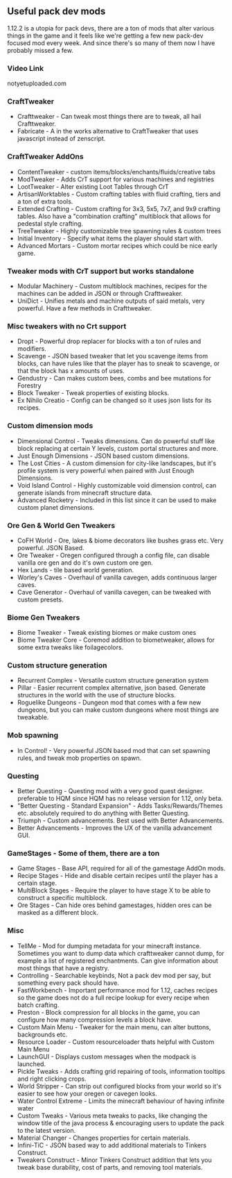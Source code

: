 ## Useful pack dev mods
1.12.2 is a utopia for pack devs, there are a ton of mods that alter various things in the game and it feels like we're getting a few new pack-dev focused mod every week. And since there's so many of them now I have probably missed a few.

### Video Link
notyetuploaded.com

### CraftTweaker
* Crafttweaker - Can tweak most things there are to tweak, all hail Crafttweaker.
* Fabricate - A in the works alternative to CraftTweaker that uses javascript instead of zenscript.

### CraftTweaker AddOns
* ContentTweaker - custom items/blocks/enchants/fluids/creative tabs
* ModTweaker - Adds CrT support for various machines and registries
* LootTweaker - Alter existing Loot Tables through CrT
* ArtisanWorktables - Custom crafting tables with fluid crafting, tiers and a ton of extra tools.
* Extended Crafting - Custom crafting for 3x3, 5x5, 7x7, and 9x9 crafting tables. Also have a "combination crafting" multiblock that allows for pedestal style crafting.
* TreeTweaker - Highly customizable tree spawning rules & custom trees
* Initial Inventory - Specify what items the player should start with.
* Advanced Mortars - Custom mortar recipes which could be nice early game.

### Tweaker mods with CrT support but works standalone
* Modular Machinery - Custom multiblock machines, recipes for the machines can be added in JSON or through Crafttweaker.
* UniDict - Unifies metals and machine outputs of said metals, very powerful. Have a few methods in Crafttweaker.

### Misc tweakers with no Crt support
* Dropt - Powerful drop replacer for blocks with a ton of rules and modifiers.
* Scavenge - JSON based tweaker that let you scavenge items from blocks, can have rules like that the player has to sneak to scavenge, or that the block has x amounts of uses.
* Gendustry - Can makes custom bees, combs and bee mutations for Forestry
* Block Tweaker - Tweak properties of existing blocks.
* Ex Nihilo Creatio - Config can be changed so it uses json lists for its recipes.

### Custom dimension mods
* Dimensional Control - Tweaks dimensions. Can do powerful stuff like block replacing at certain Y levels, custom portal structures and more.
* Just Enough Dimensions - JSON based custom dimensions.
* The Lost Cities - A custom dimension for city-like landscapes, but it's profile system is very powerful when paired with Just Enough Dimensions.
* Void Island Control - Highly customizable void dimension control, can generate islands from minecraft structure data.
* Advanced Rocketry - Included in this list since it can be used to make custom planet dimensions.

### Ore Gen & World Gen Tweakers
* CoFH World - Ore, lakes & biome decorators like bushes grass etc. Very powerful. JSON Based.
* Ore Tweaker - Oregen configured through a config file, can disable vanilla ore gen and do it's own custom ore gen.
* Hex Lands - tile based world generation.
* Worley's Caves - Overhaul of vanilla cavegen, adds continuous larger caves.
* Cave Generator - Overhaul of vanilla cavegen, can be tweaked with custom presets.

### Biome Gen Tweakers
* Biome Tweaker - Tweak existing biomes or make custom ones
* Biome Tweaker Core - Coremod addition to biometweaker, allows for some extra tweaks like foilagecolors.

### Custom structure generation
* Recurrent Complex - Versatile custom structure generation system
* Pillar - Easier recurrent complex alternative, json based. Generate structures in the world with the use of structure blocks.
* Roguelike Dungeons - Dungeon mod that comes with a few new dungeons, but you can make custom dungeons where most things are tweakable.

### Mob spawning
* In Control! - Very powerful JSON based mod that can set spawning rules, and tweak mob properties on spawn.

### Questing
* Better Questing - Questing mod with a very good quest designer. preferable to HQM since HQM has no release version for 1.12, only beta.
* "Better Questing - Standard Expansion" - Adds Tasks/Rewards/Themes etc. absolutely required to do anything with Better Questing.
* Triumph - Custom advancements. Best used with Better Advancements.
* Better Advancements - Improves the UX of the vanilla advancement GUI.

### GameStages - Some of them, there are a ton
* Game Stages - Base API, required for all of the gamestage AddOn mods.
* Recipe Stages - Hide and disable certain recipes until the player has a certain stage.
* MultiBlock Stages - Require the player to have stage X to be able to construct a specific multiblock.
* Ore Stages - Can hide ores behind gamestages, hidden ores can be masked as a different block.

### Misc
* TellMe - Mod for dumping metadata for your minecraft instance. Sometimes you want to dump data which crafttweaker cannot dump, for example a list of registered enchantments. Can give information about most things that have a registry.
* Controlling - Searchable keybinds, Not a pack dev mod per say, but something every pack should have.
* FastWorkbench - Important performance mod for 1.12, caches recipes so the game does not do a full recipe lookup for every recipe when batch crafting.
* Preston - Block compression for all blocks in the game, you can configure how many compression levels a block have.
* Custom Main Menu - Tweaker for the main menu, can alter buttons, backgrounds etc.
* Resource Loader - Custom resourceloader thats helpful with Custom Main Menu
* LaunchGUI - Displays custom messages when the modpack is launched.
* Pickle Tweaks - Adds crafting grid repairing of tools, information tooltips and right clicking crops.
* World Stripper - Can strip out configured blocks from your world so it's easier to see how your oregen or cavegen looks.
* Water Control Extreme - Limits the minecraft behaviour of having infinite water
* Custom Tweaks - Various meta tweaks to packs, like changing the window title of the java process & encouraging users to update the pack to the latest version.
* Material Changer - Changes properties for certain materials.
* Infini-TiC - JSON based way to add additional materials to Tinkers Construct.
* Tweakers Construct - Minor Tinkers Construct addition that lets you tweak base durability, cost of parts, and removing tool materials.
